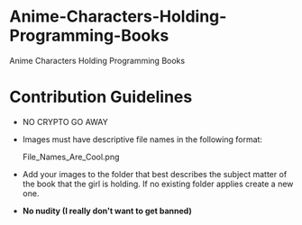 # Anime-Characters-Holding-Programming-Books
Anime Characters Holding Programming Books

# Contribution Guidelines

* NO CRYPTO GO AWAY

* Images must have descriptive file names in the following format:

    File_Names_Are_Cool.png

* Add your images to the folder that best describes the subject matter of the book that the girl is holding. If no existing folder applies create a new one.
    
* __No nudity (I really don't want to get banned)__
    

